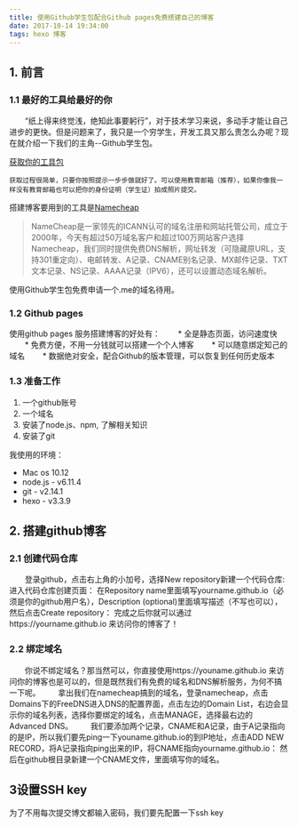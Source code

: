 ```yaml
---
title: 使用Github学生包配合Github pages免费搭建自己的博客
date: 2017-10-14 19:34:00
tags: hexo 博客
---
```


## 1. 前言
### 1.1 最好的工具给最好的你
　　“纸上得来终觉浅，绝知此事要躬行”，对于技术学习来说，多动手才能让自己进步的更快。但是问题来了，我只是一个穷学生，开发工具又那么贵怎么办呢？现在就介绍一下我们的主角--Github学生包。

[获取你的工具包](https://education.github.com/discount_requests/new)

    获取过程很简单，只要你按照提示一步步做就好了。可以使用教育邮箱（推荐），如果你像我一样没有教育邮箱也可以把你的身份证明（学生证）拍成照片提交。

搭建博客要用到的工具是[Namecheap](https://www.namecheap.com)
> NameCheap是一家领先的ICANN认可的域名注册和网站托管公司，成立于2000年，今天有超过50万域名客户和超过100万网站客户选择Namecheap，我们同时提供免费DNS解析，网址转发（可隐藏原URL，支持301重定向）、电邮转发、A记录、CNAME别名记录、MX邮件记录、TXT文本记录、NS记录、AAAA记录（IPV6），还可以设置动态域名解析。

使用Github学生包免费申请一个.me的域名待用。

### 1.2 Github pages
使用github pages 服务搭建博客的好处有：
　　* 全是静态页面，访问速度快
　　* 免费方便，不用一分钱就可以搭建一个个人博客
　　* 可以随意绑定知己的域名
　　* 数据绝对安全，配合Github的版本管理，可以恢复到任何历史版本

### 1.3 准备工作
1. 一个github账号
2. 一个域名
3. 安装了node.js、npm, 了解相关知识
4. 安装了git

我使用的环境：
* Mac os 10.12
* node.js - v6.11.4
* git - v2.14.1
* hexo - v3.3.9

## 2. 搭建github博客
### 2.1 创建代码仓库
　　登录github，点击右上角的小加号，选择New repository新建一个代码仓库:
[](/pic/blogimg/newrepo.png)
　　进入代码仓库创建页面：
在Repository name里面填写yourname.github.io（必须是你的github用户名），Description (optional)里面填写描述（不写也可以），然后点击Create repository：
[](/pic/blogimg/yourname.png)
完成之后你就可以通过https://yourname.github.io 来访问你的博客了！

### 2.2 绑定域名
　　你说不绑定域名？那当然可以，你直接使用https://youname.github.io 来访问你的博客也是可以的，但是既然我们有免费的域名和DNS解析服务，为何不搞一下呢。
　　拿出我们在namecheap搞到的域名，登录namecheap，点击Domains下的FreeDNS进入DNS的配置界面，点击左边的Domain List，右边会显示你的域名列表，选择你要绑定的域名，点击MANAGE，选择最右边的Advanced DNS。
　　我们要添加两个记录，CNAME和A记录，由于A记录指向的是IP，所以我们要先ping一下youname.github.io的到IP地址，点击ADD NEW RECORD，将A记录指向ping出来的IP，将CNAME指向yourname.github.io：
[](/pic/blogimg/setdns.png)
然后在github根目录新建一个CNAME文件，里面填写你的域名。
[](/pic/blogimg/cname.png)
## 3设置SSH key
为了不用每次提交博文都输入密码，我们要先配置一下ssh key


